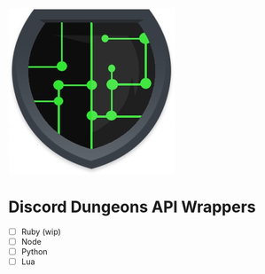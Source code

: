 ![API icon](https://raw.githubusercontent.com/DiscordDungeons/api/master/image.jpeg)
# Discord Dungeons API Wrappers

- [ ] Ruby (wip)
- [ ] Node
- [ ] Python
- [ ] Lua
